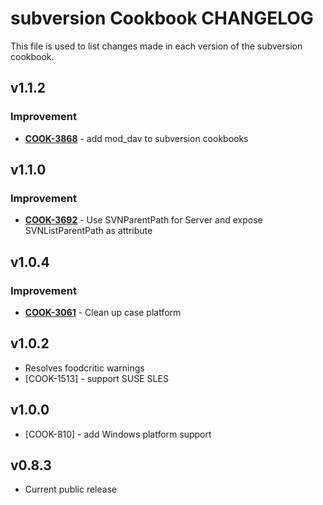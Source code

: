 subversion Cookbook CHANGELOG
=============================
This file is used to list changes made in each version of the subversion cookbook.


v1.1.2
------
### Improvement
- **[COOK-3868](https://tickets.opscode.com/browse/COOK-3868)** - add mod_dav to subversion cookbooks


v1.1.0
------
### Improvement
- **[COOK-3692](https://tickets.opscode.com/browse/COOK-3692)** - Use SVNParentPath for Server and expose SVNListParentPath as attribute


v1.0.4
------
### Improvement
- **[COOK-3061](https://tickets.opscode.com/browse/COOK-3061)** - Clean up case platform

v1.0.2
------
- Resolves foodcritic warnings
- [COOK-1513] - support SUSE SLES

v1.0.0
------
- [COOK-810] - add Windows platform support

v0.8.3
------
- Current public release
